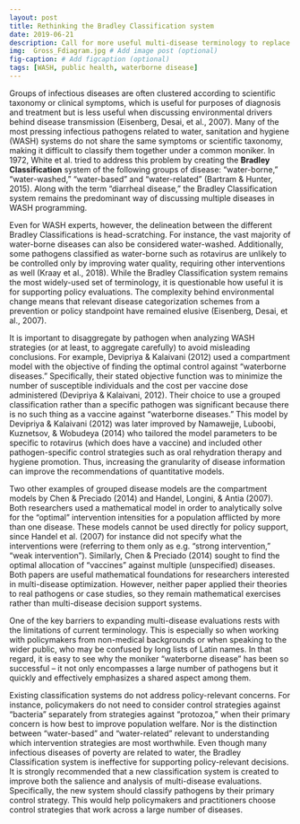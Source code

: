 ```yaml
---
layout: post
title: Rethinking the Bradley Classification system
date: 2019-06-21
description: Call for more useful multi-disease terminology to replace the Bradley Classification system.
img:  Gross_Fdiagram.jpg # Add image post (optional)
fig-caption: # Add figcaption (optional)
tags: [WASH, public health, waterborne disease]
---
```

Groups of infectious diseases are often clustered according to scientific taxonomy or clinical symptoms, which is useful for purposes of diagnosis and treatment but is less useful when discussing environmental drivers behind disease transmission (Eisenberg, Desai, et al., 2007). Many of the most pressing infectious pathogens related to water, sanitation and hygiene (WASH) systems do not share the same symptoms or scientific taxonomy, making it difficult to classify them together under a common moniker. In 1972, White et al. tried to address this problem by creating the **Bradley Classification** system of the following groups of disease: “water-borne,” “water-washed,” “water-based” and “water-related” (Bartram & Hunter, 2015). Along with the term “diarrheal disease,” the Bradley Classification system remains the predominant way of discussing multiple diseases in WASH programming.

Even for WASH experts, however, the delineation between the different Bradley Classifications is head-scratching. For instance, the vast majority of water-borne diseases can also be considered water-washed. Additionally, some pathogens classified as water-borne such as rotavirus are unlikely to be controlled only by improving water quality, requiring other interventions as well (Kraay et al., 2018). While the Bradley Classification system remains the most widely-used set of terminology, it is questionable how useful it is for supporting policy evaluations. The complexity behind environmental change means that relevant disease categorization schemes from a prevention or policy standpoint have remained elusive (Eisenberg, Desai, et al., 2007).

It is important to disaggregate by pathogen when analyzing WASH strategies (or at least, to aggregate carefully) to avoid misleading conclusions. For example, Devipriya & Kalaivani (2012) used a compartment model with the objective of finding the optimal control against “waterborne diseases.” Specifically, their stated objective function was to minimize the number of susceptible individuals and the cost per vaccine dose administered (Devipriya & Kalaivani, 2012). Their choice to use a grouped classification rather than a specific pathogen was significant because there is no such thing as a vaccine against “waterborne diseases.” This model by Devipriya & Kalaivani (2012) was later improved by Namawejje, Luboobi, Kuznetsov, & Wobudeya (2014) who tailored the model parameters to be specific to rotavirus (which does have a vaccine) and included other pathogen-specific control strategies such as oral rehydration therapy and hygiene promotion. Thus, increasing the granularity of disease information can improve the recommendations of quantitative models.

Two other examples of grouped disease models are the compartment models by Chen & Preciado (2014) and Handel, Longini, & Antia (2007). Both researchers used a mathematical model in order to analytically solve for the “optimal” intervention intensities for a population afflicted by more than one disease. These models cannot be used directly for policy support, since Handel et al. (2007) for instance did not specify what the interventions were (referring to them only as e.g. “strong intervention,” “weak intervention”). Similarly, Chen & Preciado (2014) sought to find the optimal allocation of “vaccines” against multiple (unspecified) diseases. Both papers are useful mathematical foundations for researchers interested in multi-disease optimization. However, neither paper applied their theories to real pathogens or case studies, so they remain mathematical exercises rather than multi-disease decision support systems.

One of the key barriers to expanding multi-disease evaluations rests with the limitations of current terminology. This is especially so when working with policymakers from non-medical backgrounds or when speaking to the wider public, who may be confused by long lists of Latin names.  In that regard, it is easy to see why the moniker “waterborne disease” has been so successful – it not only encompasses a large number of pathogens but it quickly and effectively emphasizes a shared aspect among them.

Existing classification systems do not address policy-relevant concerns. For instance, policymakers do not need to consider control strategies against “bacteria” separately from strategies against “protozoa,” when their primary concern is how best to improve population welfare. Nor is the distinction between “water-based” and “water-related” relevant to understanding which intervention strategies are most worthwhile. Even though many infectious diseases of poverty are related to water, the Bradley Classification system is ineffective for supporting policy-relevant decisions. It is strongly recommended that a new classification system is created to improve both the salience and analysis of multi-disease evaluations. Specifically, the new system should classify pathogens by their primary control strategy. This would help policymakers and practitioners choose control strategies that work across a large number of diseases.
